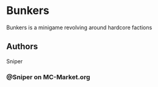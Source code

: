 # Bunkers
Bunkers is a minigame revolving around hardcore factions
## Authors
Sniper
### @Sniper on MC-Market.org
